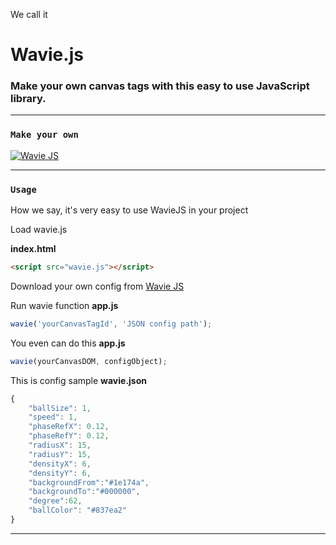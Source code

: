 We call it

# Wavie.js

### Make your own canvas tags with this easy to use JavaScript library. 

------------------------------
### `Make your own`

<a href="https://ninoman.github.io/wavie.js/" target="_blank"><img src="https://rawgit.com/ninoman/ninoman.github.io/master/wavie.js/wavie.screenshot.png" alt="Wavie JS" /></a>



-------------------------------
### `Usage`

How we say, it's very easy to use WavieJS in your project

Load wavie.js

**index.html**
```html
<script src="wavie.js"></script>
```
Download your own config from [Wavie JS](https://waviejs.github.io "Wavie JS")

Run wavie function 
**app.js**
```javascript
wavie('yourCanvasTagId', 'JSON config path');
```

You even can do this
**app.js**
```javascript
wavie(yourCanvasDOM, configObject);
```

This is config sample
**wavie.json**
```javascript
{
    "ballSize": 1,
    "speed": 1,
    "phaseRefX": 0.12,
    "phaseRefY": 0.12,
    "radiusX": 15,
    "radiusY": 15,
    "densityX": 6,
    "densityY": 6,
    "backgroundFrom":"#1e174a",
    "backgroundTo":"#000000",
    "degree":62,
    "ballColor": "#837ea2"
}
```

-------------------------------



